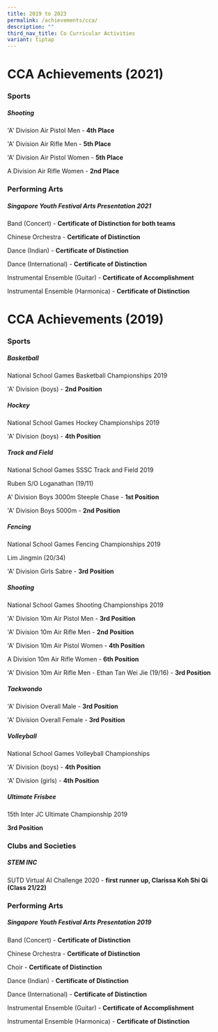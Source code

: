 ```yaml
---
title: 2019 to 2023
permalink: /achievements/cca/
description: ""
third_nav_title: Co Curricular Activities
variant: tiptap
---
```

CCA Achievements (2021)
=======================

### Sports

##### Shooting

'A' Division Air Pistol Men - **4th Place**

'A' Division Air Rifle Men - **5th Place**

'A' Division Air Pistol Women - **5th Place**

A Division Air Rifle Women - **2nd Place**

### Performing Arts

##### Singapore Youth Festival Arts Presentation 2021

Band (Concert) - **Certificate of Distinction for both teams**

Chinese Orchestra - **Certificate of Distinction**

Dance (Indian) - **Certificate of Distinction** 

Dance (International) - **Certificate of Distinction** 

Instrumental Ensemble (Guitar) - **Certificate of Accomplishment**

Instrumental Ensemble (Harmonica) - **Certificate of Distinction** 

CCA Achievements (2019)
=======================

### Sports

##### Basketball

National School Games Basketball Championships 2019

'A' Division (boys) - **2nd Position**

##### Hockey

National School Games Hockey Championships 2019

'A' Division (boys) - **4th Position**

##### Track and Field

National School Games SSSC Track and Field 2019

Ruben S/O Loganathan (19/11)

A' Division Boys 3000m Steeple Chase - **1st Position**

'A' Division Boys 5000m - **2nd Position**

##### Fencing

National School Games Fencing Championships 2019

Lim Jingmin (20/34)

'A' Division Girls Sabre - **3rd Position**

##### Shooting

National School Games Shooting Championships 2019

'A' Division 10m Air Pistol Men - **3rd Position**

'A' Division 10m Air Rifle Men - **2nd Position**

'A' Division 10m Air Pistol Women - **4th Position**

A Division 10m Air Rifle Women - **6th Position** 

'A' Division 10m Air Rifle Men - Ethan Tan Wei Jie (19/16) - **3rd Position**

##### Taekwondo

'A' Division Overall Male - **3rd Position**

'A' Division Overall Female - **3rd Position**

##### Volleyball

National School Games Volleyball Championships

'A' Division (boys) - **4th Position**

'A' Division (girls) - **4th Position**

##### Ultimate Frisbee

15th Inter JC Ultimate Championship 2019

**3rd Position**

### Clubs and Societies

##### STEM INC

SUTD Virtual AI Challenge 2020 - **first runner up, Clarissa Koh Shi Qi (Class 21/22)**

### Performing Arts

##### Singapore Youth Festival Arts Presentation 2019

Band (Concert) - **Certificate of Distinction**

Chinese Orchestra - **Certificate of Distinction**

Choir - **Certificate of Distinction**

Dance (Indian) - **Certificate of Distinction** 

Dance (International) - **Certificate of Distinction** 

Instrumental Ensemble (Guitar) - **Certificate of Accomplishment**

Instrumental Ensemble (Harmonica) - **Certificate of Distinction**